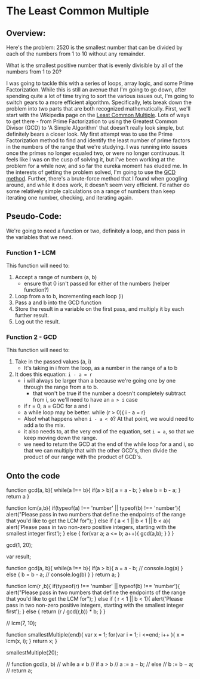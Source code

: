 # The Least Common Multiple

## Overview:

Here's the problem: 2520 is the smallest number that can be divided by each of the numbers from 1 to 10 without any remainder.  

What is the smallest positive number that is evenly divisible by all of the numbers from 1 to 20?  

I was going to tackle this with a series of loops, array logic, and some Prime Factorization. While this is still an avenue that I'm going to go down, after spending quite a lot of time trying to sort the various issues out, I'm going to switch gears to a more efficient algorithm.
Specifically, lets break down the problem into two parts that are both recognized mathematically. First, we'll start with the Wikipedia page on the [Least Common Multiple](https://en.wikipedia.org/wiki/Least_common_multiple#Computing_the_least_common_multiple). Lots of ways to get there - from Prime Factorization to using the Greatest Common Divisor (GCD) to 'A Simple Algorithm' that doesn't really look simple, but definitely bears a closer look. My first attempt was to use the Prime Factorization method to find and identify the least number of prime factors in the numbers of the range that we're studying. I was running into issues once the primes no longer equaled two, or were no longer continuous. It feels like I was on the cusp of solving it, but I've been working at the problem for a while now, and so far the eureka moment has eluded me. In the interests of getting the problem solved, I'm going to use the [GCD method](https://en.wikipedia.org/wiki/Euclidean_algorithm). Further, there's a brute-force method that I found when googling around, and while it does work, it doesn't seem very efficient. I'd rather do some relatively simple calculations on a range of numbers than keep iterating one number, checking, and iterating again.

## Pseudo-Code:

We're going to need a function or two, definitely a loop, and then pass in the variables that we need.

### Function 1 - LCM
This function will need to:
1. Accept a range of numbers (a, b)
   - ensure that 0 isn't passed for either of the numbers (helper function?)
2. Loop from a to b, incrementing each loop (i)
3. Pass a and b into the GCD function
4. Store the result in a variable on the first pass, and multiply it by each further result.
5. Log out the result.

### Function 2 - GCD
This function will need to:
1. Take in the passed values (a, i)
   - It's taking in i from the loop, as a number in the range of a to b
2. It does this equation: `i - a = r`
   - i will always be larger than a because we're going one by one through the range from a to b.
      - that won't be true if the number a doesn't completely subtract from i, so we'll need to have an `a > i` case
   - if r = 0, a = GDC for a and i
   - a while loop may be better. while (r > 0){ i - a = r}
   - Also! what happens when `i - a < 0`? At that point, we would need to add a to the mix.
   - it also needs to, at the very end of the equation, set `i = a`, so that we keep moving down the range.
   - we need to return the GCD at the end of the while loop for a and i, so that we can multiply that with the other GCD's, then divide the product of our range with the product of GCD's.

## Onto the code

function gcd(a, b){
   while(a !== b){
      if(a > b){
      	a = a - b;
      } else
      b = b - a;
   }
   return a
}

function lcm(a,b){
   if(typeof(a) !== 'number' || typeof(b) !== 'number'){
      alert("Please pass in two numbers that define the endpoints of the range that you'd like to get the LCM for");
   } else if ( a < 1 || b < 1 || b < a){
      alert('Please pass in two non-zero positive integers, starting with the smallest integer first');
   } else {
      for(var a; a <= b; a++){
         gcd(a,b);
      }
   }
}

gcd(1, 20);

var result;

function gcd(a, b){
  while(a !== b){
      if(a > b){
      	a = a - b;
      	// console.log(a)
      } else {
      	b = b - a;
      	// console.log(b)
  	  }
	}
	return a;
}

function lcm(r ,b){
   if(typeof(r) !== 'number' || typeof(b) !== 'number'){
      alert("Please pass in two numbers that define the endpoints of the range that you'd like to get the LCM for");
   } else if ( r < 1 || b < 1){
      alert('Please pass in two non-zero positive integers, starting with the smallest integer first');
   } else {
      	return (r / gcd(r,b)) * b;
   }
}

// lcm(7, 10);

function smallestMultiple(end){
	var x = 1;
	for(var i = 1; i <=end; i++ ){
		x = lcm(x, i);
	}
	return x;
}

smallestMultiple(20);

// function gcd(a, b)
//     while a ≠ b
//         if a > b
//           a := a − b;
//         else
//           b := b − a;
//     return a;
